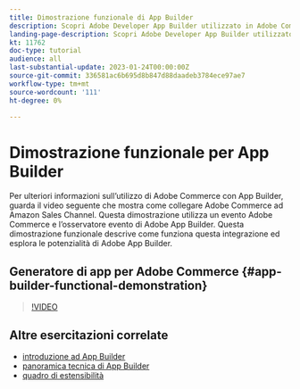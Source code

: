 ```yaml
---
title: Dimostrazione funzionale di App Builder
description: Scopri Adobe Developer App Builder utilizzato in Adobe Commerce con una dimostrazione tecnica
landing-page-description: Scopri Adobe Developer App Builder utilizzato in Adobe Commerce con una dimostrazione tecnica
kt: 11762
doc-type: tutorial
audience: all
last-substantial-update: 2023-01-24T00:00:00Z
source-git-commit: 336581ac6b695d8b847d88daadeb3784ece97ae7
workflow-type: tm+mt
source-wordcount: '111'
ht-degree: 0%

---
```



# Dimostrazione funzionale per App Builder

Per ulteriori informazioni sull’utilizzo di Adobe Commerce con App Builder, guarda il video seguente che mostra come collegare Adobe Commerce ad Amazon Sales Channel. Questa dimostrazione utilizza un evento Adobe Commerce e l’osservatore evento di Adobe App Builder. Questa dimostrazione funzionale descrive come funziona questa integrazione ed esplora le potenzialità di Adobe App Builder.

## Generatore di app per Adobe Commerce {#app-builder-functional-demonstration}

>[!VIDEO](https://video.tv.adobe.com/v/3413502)


## Altre esercitazioni correlate

- [introduzione ad App Builder](../app-builder/introduction-to-app-builder.md)
- [panoramica tecnica di App Builder](../app-builder/app-builder-technical-overview.md)
- [quadro di estensibilità](../app-builder/extensibility-framework-commerce-eventing.md)